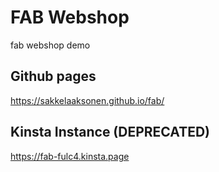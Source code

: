 # FAB Webshop
fab webshop demo



## Github pages

https://sakkelaaksonen.github.io/fab/

## Kinsta Instance (DEPRECATED)

https://fab-fulc4.kinsta.page
